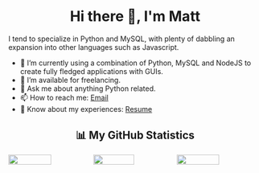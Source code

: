 <h1 align="center">Hi there 👋, I'm Matt</h1>

I tend to specialize in Python and MySQL, with plenty of dabbling an expansion into other languages such as Javascript.

- 🌱 I’m currently using a combination of Python, MySQL and NodeJS to create fully fledged applications with GUIs.
- 🤝 I’m available for freelancing.
- 💬 Ask me about anything Python related.
- 📫 How to reach me: [Email](mailto:matthewinwards@hotmail.co.uk)
- 📄 Know about my experiences: [Resume](https://m-inwards.github.io/)

<h2  align="center">📊 My GitHub Statistics</h2>
<div style="display:flex;justify-content:center;">
  <img width="50%" src="https://github-readme-streak-stats.herokuapp.com/?user=m-inwards&theme=dark" />
  <img width="49%" src="https://github-readme-stats.vercel.app/api/top-langs/?username=m-inwards&theme=dark&layout=compact" />
  <img width="50%" src="https://github-readme-stats.vercel.app/api?username=m-inwards&count_private=true&show_icons=true&theme=dark" />
</div>
